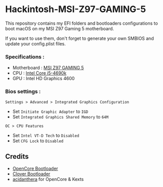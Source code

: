 # Hackintosh-MSI-Z97-GAMING-5

This repository contains my EFI folders and bootloaders configurations to boot macOS on my MSI Z97 Gaming 5 motherboard.

If you want to use them, don't forget to generate your own SMBIOS and update your config.plist files.

### Specifications :

- Motherboard : [MSI Z97 GAMING 5](https://msi.com/Motherboard/z97-gaming-5.html)
- CPU : [Intel Core i5-4690k](https://ark.intel.com/content/www/us/en/ark/products/80811/intel-core-i5-4690k-processor-6m-cache-up-to-3-90-ghz.html)
- GPU : Intel HD Graphics 4600

### Bios settings :

`Settings > Advanced > Integrated Graphics Configuration`

- Set `Initiate Graphic Adapter` to `IGD`
- Set `Integrated Graphics Shared Memory` to `64M`

`OC > CPU Features`

- Set `Intel VT-D Tech` to `Disabled`
- Set `CFG Lock` to `Disabled`

## Credits

- [OpenCore Bootloader](https://github.com/acidanthera/OpenCorePkg)
- [Clover Bootloader](https://github.com/CloverHackyColor/CloverBootloader)
- [acidanthera](https://github.com/acidanthera) for OpenCore & Kexts
